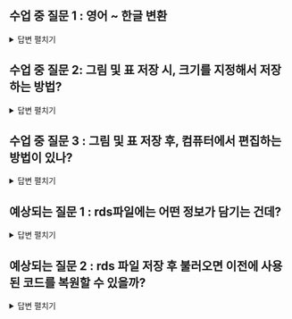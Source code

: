 ## 수업 중 질문 1 : 영어 ~ 한글 변환
<details> 
<summary> 답변 펼치기 </summary>
    
`iris` 데이터를 예시로 들어, 가장 흔히 사용되는 몇 가지 방법을 소개해 드릴게요.

### 1\. `colnames()` 함수로 데이터프레임의 변수명 직접 변경하기

가장 기본적인 방법은 플롯을 그리기 전에 데이터프레임의 컬럼 이름 자체를 한글로 바꾸는 것입니다. 이렇게 하면 플롯을 그릴 때 별도의 설정 없이 바로 한글 변수명이 적용됩니다.

**장점:** 코드가 간결하고, 한 번 변경해두면 여러 플롯에 계속 사용할 수 있습니다.     
**단점:** 원본 데이터의 변수명이 바뀌므로, 원래 변수명을 유지하고 싶을 때는 데이터프레임을 복사해서 사용해야 합니다.

```r
# 원본 iris 데이터를 복사하여 사용
iris_kor <- iris

# 변수명을 한글로 변경
colnames(iris_kor) <- c("꽃받침길이", "꽃받침너비", "꽃잎길이", "꽃잎너비", "품종")

# 박스플롯 그리기
boxplot(iris_kor, main = "붓꽃 데이터 품종별 분포")
```

**결과:**
위 코드를 실행하면 x축과 y축의 레이블, 그리고 각 박스플롯의 이름이 모두 한글로 표시됩니다.

-----

### 2\. 플롯 함수의 인자(Argument)를 사용하여 축 이름 변경하기

데이터프레임의 원본 변수명을 그대로 유지하면서, 플롯을 그릴 때만 한글 이름을 사용하고 싶을 때 유용한 방법입니다. 대부분의 R 시각화 함수(`plot`, `boxplot`, `hist` 등)는 축 레이블이나 제목을 직접 지정할 수 있는 인자를 제공합니다.

  * `main`: 플롯의 주 제목
  * `xlab`: x축 레이블
  * `ylab`: y축 레이블

**장점:** 원본 데이터를 수정하지 않고, 특정 플롯에만 원하는 이름을 붙일 수 있습니다.
**단점:** 플롯을 그릴 때마다 각 축의 이름을 지정해주어야 합니다.

```r
# 산점도(Scatter plot) 그리기
plot(iris$Sepal.Length, iris$Sepal.Width,
     main = "붓꽃의 꽃받침 길이와 너비",
     xlab = "꽃받침 길이 (cm)",
     ylab = "꽃받침 너비 (cm)")
```

**결과:**
`plot()` 함수 내에서 `main`, `xlab`, `ylab` 인자를 사용하여 제목과 각 축의 레이블을 한글로 지정한 산점도가 그려집니다.

-----

### 3\. `ggplot2` 패키지에서 `labs()` 함수 사용하기

`ggplot2`는 R에서 가장 널리 사용되는 시각화 패키지 중 하나로, 미려하고 복잡한 플롯을 만드는 데 강점이 있습니다. `ggplot2`에서는 `labs()` 함수를 사용하여 축 이름, 제목, 범례 이름 등을 자유롭게 변경할 수 있습니다.

**장점:** `ggplot2`의 문법에 맞춰 일관성 있게 레이블을 관리할 수 있으며, 축 이름뿐만 아니라 제목, 부제목, 범례 등 다양한 요소의 텍스트를 한 번에 수정할 수 있습니다.
**단점:** `ggplot2` 패키지 및 문법에 대한 이해가 필요합니다.

```r
# ggplot2 패키지 설치 및 로드
# install.packages("ggplot2")
library(ggplot2)

# ggplot으로 산점도 그리기
ggplot(iris, aes(x = Sepal.Length, y = Sepal.Width, color = Species)) +
  geom_point() +
  labs(title = "붓꽃의 종류에 따른 꽃받침 길이와 너비",
       x = "꽃받침 길이",
       y = "꽃받침 너비",
       color = "품종") +
  theme_minimal(base_family = "AppleGothic")
```

**참고:** `ggplot2`에서 한글을 사용하려면 운영체제에 맞는 한글 폰트를 설정해주어야 깨짐 없이 표시됩니다. `theme()` 함수의 `base_family` 인자를 사용해 "Malgun Gothic"(윈도우)이나 "AppleGothic"(macOS) 같은 폰트를 지정할 수 있습니다.

이 세 가지 방법은 각각의 장단점이 있으므로, 데이터와 작업의 성격에 맞게 가장 편하고 적절한 방법을 선택하여 사용하시면 됩니다. 간단한 플롯에는 1번이나 2번 방법이 편리하고, 복잡하고 체계적인 시각화가 필요할 때는 3번 `ggplot2`를 활용하는 것이 좋습니다.
</details>


## 수업 중 질문 2: 그림 및 표 저장 시, 크기를 지정해서 저장하는 방법?

<details>
<summary>답변 펼치기</summary>

로컬에 플롯을 특정 픽셀 크기로 저장하는 방법은 사용하는 그래픽 시스템에 따라 다릅니다. R의 기본 그래픽 함수를 사용하는 경우와 `ggplot2` 패키지를 사용하는 경우, 각각 다른 함수와 인자를 사용해야 합니다.

### ggplot2를 사용하는 경우

`ggplot2`로 생성한 플롯은 **`ggsave()`** 함수를 사용하여 저장하는 것이 가장 편리하고 일반적입니다. 이 함수는 현재 작업 디렉토리에 있는 마지막 ggplot 객체를 저장하거나, 저장할 객체를 직접 지정할 수 있습니다. 픽셀 크기를 지정하려면 `width`, `height`, `dpi`, `units` 인자를 활용합니다.

`ggsave()` 함수의 주요 인자는 다음과 같습니다.

  * `filename`: 저장할 파일의 이름과 확장자 (예: "plot.png", "plot.jpeg")
  * `plot`: 저장할 ggplot 객체 (지정하지 않으면 마지막으로 생성된 플롯이 저장됨)
  * `width`, `height`: 플롯의 너비와 높이
  * `units`: `width`와 `height`의 단위. "px"(픽셀), "in"(인치), "cm", "mm" 등을 지정할 수 있습니다.
  * `dpi`: 해상도 (Dots Per Inch). 픽셀 단위로 저장할 때 `dpi`는 `width`와 `height`가 픽셀 단위로 직접 해석되도록 도와줍니다.

**픽셀(pixel) 단위로 크기를 지정하여 저장하는 방법**은 두 가지가 있습니다.

1.  **`units = "px"`로 직접 지정하기**
    가장 직관적인 방법입니다. `width`와 `height`를 원하는 픽셀 값으로 설정하고 `units`를 `"px"`로 지정합니다.

    ```r
    # 예제 ggplot 객체 생성
    library(ggplot2)
    buy <- utils::read.csv("D:/2025여름 특강/R/B_data/buy.csv")

    p <- ggplot(buy, aes(x = co, y = prod)) +
      geom_point(alpha = 0.5) +
      geom_smooth(method = "lm", col = "blue", se = FALSE) +
      labs(title = "기업호감도와 제품호감도의 관계",
           x = "기업호감도 (co)",
           y = "제품호감도 (prod)")

    # 1920x1080 픽셀 크기로 저장
    ggsave("plot_1920x1080.png", plot = p, width = 1920, height = 1080, units = "px")
    ```

2.  **인치(inch)와 DPI를 조합하여 사용하기**
    때로는 인치 단위로 크기를 정하고 해상도(DPI)를 통해 최종 픽셀 크기를 조절하는 것이 유용할 수 있습니다. 최종 픽셀 크기는 `(너비 인치 × DPI) × (높이 인치 × DPI)`가 됩니다. 예를 들어, 너비 10인치, 높이 6인치 플롯을 300 DPI로 저장하면 `(10 × 300) × (6 × 300)` = `3000 × 1800` 픽셀이 됩니다.

    ```r
    # 너비 10인치, 높이 6인치, 300 DPI로 저장 (결과: 3000x1800 픽셀)
    ggsave("plot_3000x1800_dpi.png", plot = p, width = 10, height = 6, dpi = 300, units = "in")
    ```

-----

### 기본 그래픽(Base R)을 사용하는 경우

`ggplot2`를 사용하지 않고 `plot()`, `hist()`, `boxplot()`과 같은 R 기본 그래픽 함수로 그린 플롯을 저장할 때는 그래픽 장치(graphics device)를 직접 열고, 플롯을 그린 후, 장치를 닫는 방식을 사용합니다.

대표적으로 사용되는 함수는 `png()`, `jpeg()`, `tiff()`, `bmp()` 등이 있으며, 모두 `width`와 `height`, 그리고 `units` 인자를 지원합니다.

**저장 과정**은 다음과 같습니다.

1.  `png()` 또는 원하는 다른 형식의 함수를 호출하여 파일 이름과 픽셀 크기를 지정합니다. 이때 `units = "px"`로 설정합니다.
2.  `plot()` 등 기본 그래픽 함수를 사용하여 플롯을 그립니다.
3.  **`dev.off()`** 함수를 호출하여 그래픽 장치를 닫고 파일 저장을 완료합니다. **이 과정을 생략하면 파일이 제대로 저장되지 않으므로 매우 중요합니다.**

<!-- end list -->

```r
# 가상의 데이터 생성
x <- 1:100
y <- x + rnorm(100, mean = 0, sd = 10)

# 1. png 그래픽 장치를 열고 800x600 픽셀로 설정
png("base_plot_800x600.png", width = 800, height = 600, units = "px")

# 2. 기본 plot 함수로 산점도 그리기
plot(x, y, main = "기본 플롯 예제", xlab = "X축", ylab = "Y축", pch = 19, col = "steelblue")
# 추세선 추가
abline(lm(y ~ x), col = "red", lwd = 2)

# 3. 그래픽 장치를 닫아 파일 저장 완료
dev.off()
```

이와 같이 `jpeg()` 함수를 사용하면 JPEG 파일로, `tiff()` 함수를 사용하면 TIFF 파일로 동일한 방식으로 저장할 수 있습니다.

</details>


## 수업 중 질문 3 : 그림 및 표 저장 후, 컴퓨터에서 편집하는 방법이 있나?
<details>
<summary>답변 펼치기</summary>

결론부터 말하면, **PNG나 JPEG 같은 이미지 파일(.png, .jpg)로 저장된 플롯은 다시 R로 불러와서 수정할 수 없습니다.** 이미지 파일은 플롯의 '그림'만 저장할 뿐, 플롯을 구성하는 데이터나 각 요소(축, 제목, 색상 등)에 대한 정보를 담고 있지 않기 때문입니다.

하지만 **플롯 객체(object) 자체를 저장**하면 나중에 얼마든지 불러와서 수정할 수 있습니다. 이는 그림의 스케치나 설계도를 저장하는 것과 비슷합니다.

-----

### ggplot2 플롯을 저장하고 수정하는 방법

`ggplot2`로 만든 플롯은 그 자체가 R의 '객체(object)'입니다. 이 객체를 파일로 저장했다가 나중에 다시 불러와서 다른 요소를 추가하거나 기존 요소를 변경할 수 있습니다.

**`saveRDS()`** 함수로 ggplot 객체를 저장하고, **`readRDS()`** 함수로 다시 불러옵니다.

#### **1. ggplot 객체 생성 및 저장**

먼저, 수정하고 싶은 ggplot 플롯을 변수에 할당한 뒤 `saveRDS()`를 이용해 `.rds` 파일로 저장합니다.

```r
library(ggplot2)

# 예제 ggplot 객체 생성
my_plot <- ggplot(iris, aes(x = Sepal.Length, y = Sepal.Width)) +
  geom_point() +
  labs(title = "붓꽃 데이터 산점도",
       subtitle = "초기 버전")

# ggplot 객체를 'my_plot.rds' 파일로 저장
saveRDS(my_plot, "my_plot.rds")
```

#### **2. 저장된 ggplot 객체 불러와서 수정하기**

이제 R을 새로 시작했거나 다른 작업을 하다가, 아까 저장해둔 플롯을 수정하고 싶다고 가정해 봅시다. `readRDS()`로 객체를 불러온 후, `+` 기호를 사용해 새로운 레이어나 테마를 추가하여 수정할 수 있습니다.

```r
# 저장했던 ggplot 객체를 새로운 변수로 불러오기
reloaded_plot <- readRDS("my_plot.rds")

# 불러온 플롯에 새로운 요소 추가하여 수정
modified_plot <- reloaded_plot +
  geom_smooth(method = "lm", col = "red") +  # 회귀선 추가
  theme_bw() +                               # 테마 변경
  labs(title = "붓꽃 데이터 산점도 (수정본)",  # 제목 수정
       subtitle = "회귀선과 새로운 테마 적용")

# 수정된 최종 플롯 출력
print(modified_plot)
```



이렇게 하면 기존 플롯을 처음부터 다시 코딩할 필요 없이, 저장된 객체를 기반으로 손쉽게 제목을 바꾸거나, 색상을 변경하거나, 새로운 통계 분석 결과를 덧붙이는 등 다양한 수정을 할 수 있습니다.

-----

### \#\# Base R 플롯을 저장하고 수정하는 방법

Base R의 `plot()` 함수 등은 `ggplot2`처럼 플롯을 객체로 바로 반환하지 않아 조금 다른 접근이 필요합니다. `recordPlot()` 함수를 사용하면 현재 그래픽 장치에 그려진 Base R 플롯을 저장 가능한 객체로 만들 수 있습니다.

#### **1. Base R 플롯 기록 및 저장**

```r
# Base R로 플롯 그리기
plot(mtcars$wt, mtcars$mpg,
     xlab = "차량 무게", ylab = "연비(MPG)",
     main = "차량 무게와 연비의 관계")

# 현재 플롯을 객체로 기록
base_plot_record <- recordPlot()

# 기록된 플롯 객체를 파일로 저장
saveRDS(base_plot_record, "base_plot.rds")
```

#### **2. 저장된 Base R 플롯 불러와서 출력하기**

`readRDS()`로 객체를 불러온 뒤, `replayPlot()` 함수를 사용해 플롯을 다시 그릴 수 있습니다.

```r
# 저장했던 Base R 플롯 기록을 불러오기
reloaded_base_plot <- readRDS("base_plot.rds")

# 플롯을 다시 그리기
replayPlot(reloaded_base_plot)

# 여기에 추가적인 요소를 더할 수 있음
title(sub = "Base R 플롯 다시 그리기", col.sub = "blue")
points(x = 4, y = 25, col = "red", pch = 17, cex = 2) # 새로운 점 추가
```

**주의할 점:** Base R 플롯은 `ggplot2`처럼 레이어(layer)를 더하는 방식으로 수정하기는 어렵습니다. `replayPlot()`으로 기존 플롯을 다시 그린 후, 그 위에 `points()`, `lines()`, `text()`, `title()` 같은 저수준(low-level) 함수를 이용해 요소를 덧그리는 방식으로 수정해야 합니다.

### **요약**

| 구분 | **수정 가능 여부** | **방법** |
| :--- | :--- | :--- |
| **이미지 파일 (.png, .jpg 등)** | **불가능** ❌ | - |
| **ggplot2 객체** | **가능** ✅ | `saveRDS()`로 객체를 저장하고, `readRDS()`로 불러와 `+`로 수정 |
| **Base R 플롯** | **제한적 가능** ✅ | `recordPlot()`으로 기록/저장 후, `replayPlot()`으로 다시 그리고 요소 덧그리기 |

</details>

## 예상되는 질문 1 : rds파일에는 어떤 정보가 담기는 건데?

<details>
<summary> 답변 펼치기 </summary>

`.rds` 파일은 R의 객체를 **그 모습 그대로** 저장하는 파일 형식입니다. 단순히 '그림'만 저장하는 이미지 파일과 달리, `.rds` 파일에는 플롯을 만드는 데 사용된 **모든 정보**가 담겨 있습니다.

`ggplot2` 플롯 객체를 `.rds` 파일로 저장했다면, 그 안에는 다음과 같은 정보들이 포함됩니다.

### ## 1. 데이터 (Data)

플롯을 그리는 데 사용된 **원본 데이터**가 그대로 저장됩니다. 예를 들어 `ggplot(iris, ...)`로 플롯을 만들었다면, `iris` 데이터 프레임의 모든 정보가 플롯 객체 안에 포함됩니다.

### ## 2. 매핑 정보 (Aesthetic Mappings)

`aes()` 함수 안에 지정한 **매핑 규칙**이 저장됩니다.
* 어떤 변수를 x축에 매핑했는지 (`aes(x = Sepal.Length)`)
* 어떤 변수를 y축에 매핑했는지 (`aes(y = Sepal.Width)`)
* 어떤 변수를 색상, 모양, 크기 등으로 구분했는지 (`aes(color = Species)`)

### ## 3. 레이어 (Layers) 겹겹의 그림

`+` 기호로 추가한 **모든 레이어 정보**가 각각 저장됩니다.
* **`geom_point()`**: 점을 찍는 레이어와 그에 대한 설정(색상, 크기, 투명도 등)
* **`geom_smooth()`**: 추세선을 그리는 레이어와 그에 대한 설정(선 종류, 색상, 신뢰구간 표시 여부 등)
* **`geom_bar()`, `geom_histogram()`** 등 사용한 모든 `geom` 함수 정보

### ## 4. 축, 범례, 테마 등 기타 설정

플롯의 시각적 요소를 꾸미기 위해 추가한 **모든 설정 정보**가 담겨 있습니다.
* **`labs()`**: 제목, 부제, 축 이름, 범례 제목 등 텍스트 정보
* **`theme()`**: 글자 크기, 배경색, 격자선 등 플롯의 전반적인 디자인 테마 정보
* **`scale_*()`**: 축의 범위, 눈금, 색상 팔레트 등 스케일 조정 정보
* **`facet_wrap()` / `facet_grid()`**: 플롯을 여러 개로 나누는 패싯(facet) 정보

---

### 음... ** 비유하자면...**

* **`.png` 파일**은 잘 차려진 **완성된 요리 사진** 입니다. 보기에는 좋지만, 어떤 재료가 얼마나 들어갔는지, 레시피는 어땠는지 알 수 없습니다.
* **`.rds` 파일**은 요리의 **상세한 레시피와 모든 재료가 담긴 밀키트(meal kit)**  와 같습니다. 레시피(코드)와 재료(데이터)가 모두 들어있어, 언제든지 똑같은 요리를 다시 만들 수도 있고, 원한다면 새로운 재료를 추가하거나(레이어 추가) 양념을 바꿔서(테마 변경) 다른 버전의 요리를 만들 수도 있습니다.

따라서 `.rds` 파일은 단순한 결과물이 아니라, **수정과 재사용이 가능한 R 객체**를 저장하는 강력한 방법입니다.

</details>

## 예상되는 질문 2 : rds 파일 저장 후 불러오면 이전에 사용된 코드를 복원할 수 있을까?

<details>
<summary> 답변 펼치기 </summary>
.rds 파일에서 객체를 생성하는 데 사용된 원본 소스 코드를 복원하는 것은 불가능합니다.

.rds 파일은 코드의 **실행 결과물인 R 객체 자체**를 직렬화(serialize)하여 저장하는 것이지, 코드를 텍스트 형태로 저장하는 것이 아니기 때문입니다.

-----

### .rds 파일 불러오기와 사용법

.rds 파일을 불러와서 사용하는 정확한 절차는 다음과 같습니다.

#### **1. .rds 파일 불러오기**

`readRDS()` 함수를 사용하여 파일에 저장된 R 객체를 현재 작업 환경(environment)으로 불러옵니다.

```r
# 'my_plot.rds' 파일에 저장된 ggplot 객체를 'loaded_plot'이라는 변수로 불러오기
loaded_plot <- readRDS("my_plot.rds")
```

#### **2. 불러온 객체의 구조 확인**

코드를 볼 수는 없지만, 객체의 구조와 내용을 확인하여 어떻게 구성되었는지 파악할 수 있습니다.

  * **`print()` 함수**: `ggplot` 객체의 경우, `print(loaded_plot)`를 실행하면 어떤 데이터, 매핑, 레이어가 사용되었는지 요약된 정보를 보여줍니다.
  * **`str()` 함수 (Structure)**: `str(loaded_plot)`를 실행하면 객체의 내부 구조를 자세히 보여줍니다. 데이터, 레이어, 스케일, 테마 등 모든 구성 요소가 어떤 계층 구조로 저장되어 있는지 확인할 수 있습니다.
  * **`summary()` 함수**: `summary(loaded_plot)`를 통해 객체의 주요 정보를 요약해서 볼 수 있습니다.

<!-- end list -->

```r
# 불러온 ggplot 객체의 요약 정보 출력
print(loaded_plot)

# 불러온 객체의 상세 구조 확인
# 출력이 매우 길고 복잡할 수 있습니다.
str(loaded_plot)
```

#### **3. 불러온 객체 수정 및 활용**

불러온 객체는 완전히 작동하는 R 객체이므로, 여기에 새로운 레이어나 설정을 추가하여 수정할 수 있습니다.

```r
# 불러온 loaded_plot 객체에 새로운 제목을 추가하고 테마를 변경
modified_plot <- loaded_plot +
  labs(title = "새로운 제목", subtitle = "객체 불러오기 후 수정됨") +
  theme_classic()

# 수정된 플롯을 화면에 출력
print(modified_plot)
```

-----

### 올바른 작업 방식: 스크립트와 객체 파일의 병행 관리

코드 복원이 불가능하기 때문에, 재현성과 유지보수를 위한 최상의 방법은 **코드가 담긴 R 스크립트(`.R` 파일)와 결과물인 객체(`.rds` 파일)를 함께 저장하고 관리**하는 것입니다.

1.  **R 스크립트(.R) 작성**: 플롯을 생성하는 모든 `ggplot` 코드를 스크립트 파일에 작성하고 저장합니다. 이 파일이 플롯을 만드는 원본 설계도 역할을 합니다.
2.  **객체 생성 및 .rds 저장**: 스크립트를 실행하여 생성된 플롯 객체를 `saveRDS()`를 이용해 `.rds` 파일로 저장합니다. 이는 시간이 오래 걸리는 계산 결과를 다시 실행할 필요 없이 빠르게 불러오기 위한 목적입니다.

| 구분 | R 스크립트 (`.R` 파일) | RDS 파일 (`.rds` 파일) |
| :--- | :--- | :--- |
| **역할** | 객체를 생성하는 **명령어(코드) 모음** | 코드가 실행된 후의 **결과물(객체) 저장** |
| **내용물** | `library()`, `ggplot()`, `geom_*()` 등 텍스트로 된 코드 | 데이터, 매핑, 레이어, 스케일 등의 구조를 가진 R 객체 |
| **주요 용도** | 코드의 수정, 재사용, 공유, 재현 | 생성된 객체의 빠른 불러오기, 다른 스크립트에서 활용 |

</summary>

